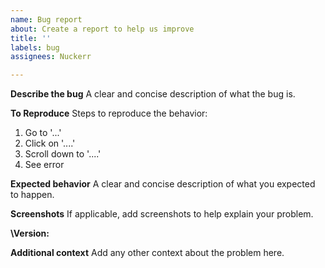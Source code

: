 ```yaml
---
name: Bug report
about: Create a report to help us improve
title: ''
labels: bug
assignees: Nuckerr

---
```


**Describe the bug**
A clear and concise description of what the bug is.

**To Reproduce**
Steps to reproduce the behavior:
1. Go to '...'
2. Click on '....'
3. Scroll down to '....'
4. See error

**Expected behavior**
A clear and concise description of what you expected to happen.

**Screenshots**
If applicable, add screenshots to help explain your problem.

**\Version:**

**Additional context**
Add any other context about the problem here.
